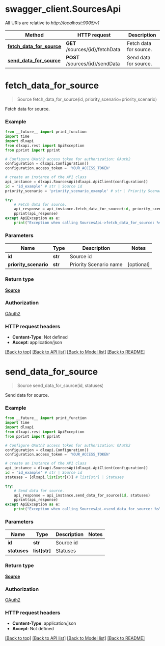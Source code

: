# swagger_client.SourcesApi

All URIs are relative to *http://localhost:9005/v1*

Method | HTTP request | Description
------------- | ------------- | -------------
[**fetch_data_for_source**](SourcesApi.md#fetch_data_for_source) | **GET** /sources/{id}/fetchData | Fetch data for source.
[**send_data_for_source**](SourcesApi.md#send_data_for_source) | **POST** /sources/{id}/sendData | Send data for source.


# **fetch_data_for_source**
> Source fetch_data_for_source(id, priority_scenario=priority_scenario)

Fetch data for source.

### Example

```python
from __future__ import print_function
import time
import dlxapi
from dlxapi.rest import ApiException
from pprint import pprint

# Configure OAuth2 access token for authorization: OAuth2
configuration = dlxapi.Configuration()
configuration.access_token = 'YOUR_ACCESS_TOKEN'

# create an instance of the API class
api_instance = dlxapi.SourcesApi(dlxapi.ApiClient(configuration))
id = 'id_example' # str | Source id
priority_scenario = 'priority_scenario_example' # str | Priority Scenario name (optional)

try:
    # Fetch data for source.
    api_response = api_instance.fetch_data_for_source(id, priority_scenario=priority_scenario)
    pprint(api_response)
except ApiException as e:
    print("Exception when calling SourcesApi->fetch_data_for_source: %s\n" % e)
```

### Parameters

Name | Type | Description  | Notes
------------- | ------------- | ------------- | -------------
 **id** | **str**| Source id | 
 **priority_scenario** | **str**| Priority Scenario name | [optional] 

### Return type

[**Source**](Source.md)

### Authorization

[OAuth2](../README.md#OAuth2)

### HTTP request headers

 - **Content-Type**: Not defined
 - **Accept**: application/json

[[Back to top]](#) [[Back to API list]](../README.md#documentation-for-api-endpoints) [[Back to Model list]](../README.md#documentation-for-models) [[Back to README]](../README.md)

# **send_data_for_source**
> Source send_data_for_source(id, statuses)

Send data for source.

### Example

```python
from __future__ import print_function
import time
import dlxapi
from dlxapi.rest import ApiException
from pprint import pprint

# Configure OAuth2 access token for authorization: OAuth2
configuration = dlxapi.Configuration()
configuration.access_token = 'YOUR_ACCESS_TOKEN'

# create an instance of the API class
api_instance = dlxapi.SourcesApi(dlxapi.ApiClient(configuration))
id = 'id_example' # str | Source id
statuses = [dlxapi.list[str]()] # list[str] | Statuses

try:
    # Send data for source.
    api_response = api_instance.send_data_for_source(id, statuses)
    pprint(api_response)
except ApiException as e:
    print("Exception when calling SourcesApi->send_data_for_source: %s\n" % e)
```

### Parameters

Name | Type | Description  | Notes
------------- | ------------- | ------------- | -------------
 **id** | **str**| Source id | 
 **statuses** | **list[str]**| Statuses | 

### Return type

[**Source**](Source.md)

### Authorization

[OAuth2](../README.md#OAuth2)

### HTTP request headers

 - **Content-Type**: application/json
 - **Accept**: Not defined

[[Back to top]](#) [[Back to API list]](../README.md#documentation-for-api-endpoints) [[Back to Model list]](../README.md#documentation-for-models) [[Back to README]](../README.md)

